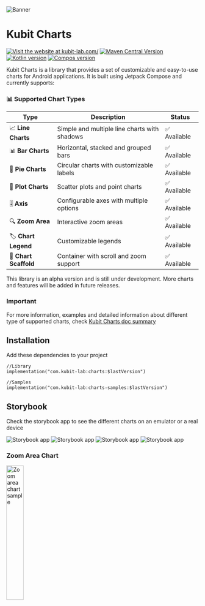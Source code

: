 <img src="assets/playstore/banner.png" alt="Banner">

# Kubit Charts

[![Visit the website at kubit-lab.com/](https://img.shields.io/badge/visit-website-red.svg?logo=firefox)](https://kubit-lab.com/)
[![Maven Central Version](https://img.shields.io/maven-central/v/com.kubit-lab/charts?color=32cd32)](https://central.sonatype.com/artifact/com.kubit-lab/charts)
[![Kotlin version](https://img.shields.io/badge/Kotlin-2.2.21-yellow)]([https://kubit-lab.com/](https://kotlinlang.org/))
[![Compos version](https://img.shields.io/badge/Compose_BOM-2025.09.00-green)]([(https://developer.android.com/compose))



Kubit Charts is a library that provides a set of customizable and easy-to-use charts for Android applications.
It is built using Jetpack Compose and currently supports:

### 📊 Supported Chart Types

| Type | Description | Status |
|------|-------------|--------|
| 📈 **Line Charts** | Simple and multiple line charts with shadows | ✅ Available |
| 📊 **Bar Charts** | Horizontal, stacked and grouped bars | ✅ Available |
| 🥧 **Pie Charts** | Circular charts with customizable labels | ✅ Available |
| 🎯 **Plot Charts** | Scatter plots and point charts | ✅ Available |
| 🎚️ **Axis** | Configurable axes with multiple options | ✅ Available |
| 🔍 **Zoom Area** | Interactive zoom areas | ✅ Available |
| 🏷️ **Chart Legend** | Customizable legends | ✅ Available |
| 📱 **Chart Scaffold** | Container with scroll and zoom support | ✅ Available |

This library is an alpha version and is still under development. More charts and features will be added in future releases.

### Important

For more information, examples and detailed information about different type of supported charts, check [Kubit Charts doc summary](README_EXTENDED_DOC.md)

## Installation

Add these dependencies to your project

```
//Library
implementation("com.kubit-lab:charts:$lastVersion")

//Samples
implementation("com.kubit-lab:charts-samples:$lastVersion")
```

## Storybook
Check the storybook app to see the different charts on an emulator or a real device

![Storybook app](assets/playstore/1.1.png)
![Storybook app](assets/playstore/2.2.png)
![Storybook app](assets/playstore/3.3.png)
![Storybook app](assets/playstore/4.4.png)

### Zoom Area Chart
<img src="assets/zoom/zoomarea_basic.png" width="30%" height="30%" alt="Zoom area chart sample">
